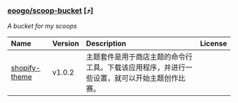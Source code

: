 ### <a name="eoogo_scoop-bucket" id="eoogo_scoop-bucket"></a>[eoogo/scoop-bucket](https://github.com/eoogo/scoop-bucket) [&#x2934;]
 *A bucket for my scoops*

| Name | Version | Description | License |
| :--- | :--- | :--- | :--- |
| [shopify-theme](https://shopify.github.io/themekit/#installation) | v1.0.2 | 主题套件是用于商店主题的命令行工具。下载该应用程序，并进行一些设置，就可以开始主题创作比赛。 |  |
